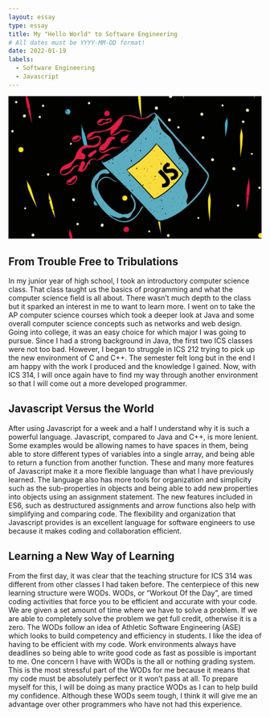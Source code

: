 ```yaml
---
layout: essay
type: essay
title: My "Hello World" to Software Engineering
# All dates must be YYYY-MM-DD format!
date: 2022-01-19
labels:
  - Software Engineering
  - Javascript
---
```


<img class="ui large image" src="../images/javascript.jpg">

## From Trouble Free to Tribulations 

In my junior year of high school, I took an introductory computer science class. That class taught us the basics of programming and what the computer science field is all about. There wasn’t much depth to the class but it sparked an interest in me to want to learn more. I went on to take the AP computer science courses which took a deeper look at Java and some overall computer science concepts such as networks and web design. Going into college, it was an easy choice for which major I was going to pursue. Since I had a strong background in Java, the first two ICS classes were not too bad. However, I began to struggle in ICS 212 trying to pick up the new environment of C and C++. The semester felt long but in the end I am happy with the work I produced and the knowledge I gained. Now, with ICS 314, I will once again have to find my way through another environment so that I will come out a more developed programmer. 

## Javascript Versus the World 

After using Javascript for a week and a half I understand why it is such a powerful language. Javascript, compared to Java and C++, is more lenient. Some examples would be allowing names to have spaces in them, being able to store different types of variables into a single array, and being able to return a function from another function. These and many more features of Javascript make it a more flexible language than what I have previously learned. The language also has more tools for organization and simplicity such as the sub-properties in objects and being able to add new properties into objects using an assignment statement. The new features included in ES6, such as destructured assignments and arrow functions also help with simplifying and comparing code. The flexibility and organization that Javascript provides is an excellent language for software engineers to use because it makes coding and collaboration efficient.

## Learning a New Way of Learning 

From the first day, it was clear that the teaching structure for ICS 314 was different from other classes I had taken before. The centerpiece of this new learning structure were WODs. WODs, or “Workout Of the Day”, are timed coding activities that force you to be efficient and accurate with your code. We are given a set amount of time where we have to solve a problem. If we are able to completely solve the problem we get full credit, otherwise it is a zero. The WODs follow an idea of Athletic Software Engineering (ASE) which looks to build competency and efficiency in students. I like the idea of having to be efficient with my code. Work environments always have deadlines so being able to write good code as fast as possible is important to me. One concern I have with WODs is the all or nothing grading system. This is the most stressful part of the WODs for me because it means that my code must be absolutely perfect or it won’t pass at all. To prepare myself for this, I will be doing as many practice WODs as I can to help build my confidence. Although these WODs seem tough, I think it will give me an advantage over other programmers who have not had this experience. 
